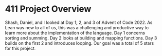 # 411 Project Overview

Shash, Daniel, and I looked at Day 1, 2, and 3 of Advent of Code 2022. 
As Lean was new to all of us, this was a challenging and productive way to learn more about the implementation of the language.
Day 1 concerns sorting and summing. 
Day 2 looks at building and mapping functions.
Day 3 builds on the first 2 and introduces looping.
Our goal was a total of 5 stars for this project.
